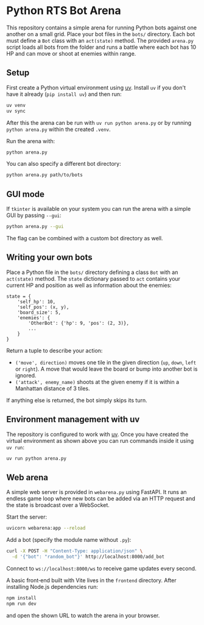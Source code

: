 # Python RTS Bot Arena

This repository contains a simple arena for running Python bots against
one another on a small grid. Place your bot files in the `bots/`
directory. Each bot must define a `Bot` class with an `act(state)`
method. The provided `arena.py` script loads all bots from the folder
and runs a battle where each bot has 10 HP and can move or shoot at
enemies within range.

## Setup

First create a Python virtual environment using
[uv](https://github.com/astral-sh/uv). Install `uv` if you don't have it
already (`pip install uv`) and then run:

```bash
uv venv
uv sync
```

After this the arena can be run with `uv run python arena.py` or by
running `python arena.py` within the created `.venv`.

Run the arena with:

```bash
python arena.py
```

You can also specify a different bot directory:

```bash
python arena.py path/to/bots
```

## GUI mode

If `tkinter` is available on your system you can run the arena with a
simple GUI by passing `--gui`:

```bash
python arena.py --gui
```

The flag can be combined with a custom bot directory as well.

## Writing your own bots

Place a Python file in the `bots/` directory defining a class `Bot` with
an `act(state)` method. The `state` dictionary passed to `act` contains
your current HP and position as well as information about the enemies:

```
state = {
    'self_hp': 10,
    'self_pos': (x, y),
    'board_size': 5,
    'enemies': {
        'OtherBot': {'hp': 9, 'pos': (2, 3)},
        ...
    }
}
```

Return a tuple to describe your action:

- `('move', direction)` moves one tile in the given direction (`up`,
  `down`, `left` or `right`). A move that would leave the board or bump
  into another bot is ignored.
- `('attack', enemy_name)` shoots at the given enemy if it is within a
  Manhattan distance of 3 tiles.

If anything else is returned, the bot simply skips its turn.

## Environment management with uv

The repository is configured to work with
[uv](https://github.com/astral-sh/uv). Once you have created the virtual
environment as shown above you can run commands inside it using
`uv run`:

```bash
uv run python arena.py
```

## Web arena

A simple web server is provided in `webarena.py` using FastAPI. It runs an
endless game loop where new bots can be added via an HTTP request and the
state is broadcast over a WebSocket.

Start the server:

```bash
uvicorn webarena:app --reload
```

Add a bot (specify the module name without `.py`):

```bash
curl -X POST -H "Content-Type: application/json" \
  -d '{"bot": "random_bot"}' http://localhost:8000/add_bot
```

Connect to `ws://localhost:8000/ws` to receive game updates every second.

A basic front‑end built with Vite lives in the `frontend` directory. After
installing Node.js dependencies run:

```bash
npm install
npm run dev
```

and open the shown URL to watch the arena in your browser.
